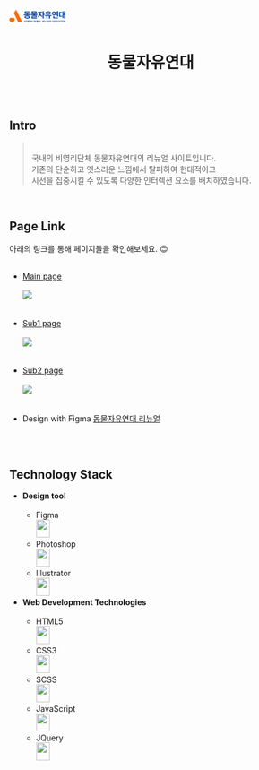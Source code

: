 <!-- markdownlint-disable MD033 -->
<img src="./images/comm/logo-blue-mob.png" width="20%">

<h1 align="center">동물자유연대</h1>
<br>
<br>
<h2>Intro</h2>

> <br>국내의 비영리단체 동물자유연대의 리뉴얼 사이트입니다.<br>
> 기존의 단순하고 옛스러운 느낌에서 탈피하여 현대적이고 <br>
> 시선을 집중시킬 수 있도록 다양한 인터렉션 요소를 배치하였습니다.
> <br>

<br>

<h2>Page Link</h2>

아래의 링크를 통해 페이지들을 확인해보세요. :blush: <br>
<br>

- <a href="http://chkim.dothome.co.kr/">Main page</a> <br> <br><img width="40%" src='./images/readme/main.gif'> <br>
  <br>
- <a href="http://chkim.dothome.co.kr/mission_vision.php">Sub1 page</a> <br> <br><img width="40%" src='./images/readme/sub1.gif'> <br>
  <br>
- <a href="http://chkim.dothome.co.kr/donation.php">Sub2 page</a> <br> <br><img width="40%" src='./images/readme/sub2.gif'> <br>
  <br>

- Design with Figma <a href="https://www.figma.com/file/U40tBrD4nOVaZRgRGRpkDD/CHANEL-22-bag?type=design&node-id=0%3A1&mode=design&t=Qz4mM7kRrQI3rVkm-1"> 동물자유연대 리뉴얼</a>
<br>
<br>
<h2>Technology Stack</h2>

- **Design tool** <br><br>
  - Figma<br>
    <img height="32" width="24" src="https://cdn.jsdelivr.net/npm/simple-icons@v11/icons/figma.svg" />
  - Photoshop<br>
    <img height="32" width="24" src="https://cdn.jsdelivr.net/npm/simple-icons@v11/icons/adobephotoshop.svg" />
  - Illustrator<br>
    <img height="32" width="24" src="https://cdn.jsdelivr.net/npm/simple-icons@v11/icons/adobeillustrator.svg" />
    <br>
- **Web Development Technologies** <br><br>
  - HTML5<br>
    <img height="32" width="24" src="https://unpkg.com/simple-icons@v11/icons/html5.svg" />
  - CSS3<br>
    <img height="32" width="24" src="https://cdn.jsdelivr.net/npm/simple-icons@v11/icons/css3.svg" />
  - SCSS<br>
    <img height="32" width="24" src="https://cdn.jsdelivr.net/npm/simple-icons@v11/icons/sass.svg" />
  - JavaScript<br>
    <img height="32" width="24" src="https://cdn.jsdelivr.net/npm/simple-icons@v11/icons/javascript.svg" />
  - JQuery<br>
    <img height="32" width="24" src="https://cdn.jsdelivr.net/npm/simple-icons@v11/icons/jquery.svg" />
    <br>
